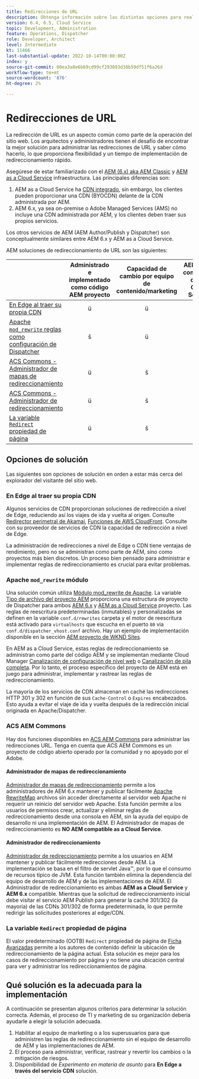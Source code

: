 ```yaml
---
title: Redirecciones de URL
description: Obtenga información sobre las distintas opciones para realizar una redirección de URL en AEM.
version: 6.4, 6.5, Cloud Service
topic: Development, Administration
feature: Operations, Dispatcher
role: Developer, Architect
level: Intermediate
kt: 11466
last-substantial-update: 2022-10-14T00:00:00Z
index: y
source-git-commit: 00ea3a8e6b69cd99cf293093d38b59df51f6a26d
workflow-type: tm+mt
source-wordcount: '876'
ht-degree: 2%

---
```



# Redirecciones de URL

La redirección de URL es un aspecto común como parte de la operación del sitio web. Los arquitectos y administradores tienen el desafío de encontrar la mejor solución para administrar las redirecciones de URL y saber cómo hacerlo, lo que proporciona flexibilidad y un tiempo de implementación de redireccionamiento rápido.

Asegúrese de estar familiarizado con el [AEM (6.x) aka AEM Classic](https://experienceleague.adobe.com/docs/experience-manager-learn/dispatcher-tutorial/chapter-2.html#the-%E2%80%9Clegacy%E2%80%9D-setup) y [AEM as a Cloud Service](https://experienceleague.adobe.com/docs/experience-manager-cloud-service/content/overview/architecture.html#runtime-architecture) infraestructura. Las principales diferencias son:

1. AEM as a Cloud Service ha [CDN integrado](https://experienceleague.adobe.com/docs/experience-manager-cloud-service/content/implementing/content-delivery/cdn.html?lang=es), sin embargo, los clientes pueden proporcionar una CDN (BYOCDN) delante de la CDN administrada por AEM.
1. AEM 6.x, ya sea on-premise o Adobe Managed Services (AMS) no incluye una CDN administrada por AEM, y los clientes deben traer sus propios servicios.

Los otros servicios de AEM (AEM Author/Publish y Dispatcher) son conceptualmente similares entre AEM 6.x y AEM as a Cloud Service.

AEM soluciones de redireccionamiento de URL son las siguientes:

|  | Administrado e implementado como código AEM proyecto | Capacidad de cambio por equipo de contenido/marketing | AEM como compatible con el Cloud Service | Donde ocurre la ejecución de redirección |
|---------------------------------------------------|:-----------------------:|:---------------------:|:---------------------:| :---------------------:|
| [En Edge al traer su propia CDN](#at-edge-via-bring-your-own-cdn) | ü | ü | š | Edge/CDN |
| [Apache `mod_rewrite` reglas como configuración de Dispatcher ](#apache-mod_rewrite-module) | š | ü | š | Dispatcher |
| [ACS Commons - Administrador de mapas de redireccionamiento](#redirect-map-manager) | ü | š | ü | Dispatcher |
| [ACS Commons - Administrador de redireccionamiento](#redirect-manager) | ü | š | š | AEM |
| [La variable `Redirect` propiedad de página](#the-redirect-page-property) | ü | š | š | AEM |


## Opciones de solución

Las siguientes son opciones de solución en orden a estar más cerca del explorador del visitante del sitio web.

### En Edge al traer su propia CDN

Algunos servicios de CDN proporcionan soluciones de redirección a nivel de Edge, reduciendo así los viajes de ida y vuelta al origen. Consulte [Redirector perimetral de Akamai](https://techdocs.akamai.com/cloudlets/docs/what-edge-redirector), [Funciones de AWS CloudFront](https://docs.aws.amazon.com/AmazonCloudFront/latest/DeveloperGuide/cloudfront-functions.html). Consulte con su proveedor de servicios de CDN la capacidad de redirección a nivel de Edge.

La administración de redirecciones a nivel de Edge o CDN tiene ventajas de rendimiento, pero no se administran como parte de AEM, sino como proyectos más bien discretos. Un proceso bien pensado para administrar e implementar reglas de redireccionamiento es crucial para evitar problemas.


### Apache `mod_rewrite` módulo

Una solución común utiliza [Módulo mod_rewrite de Apache](https://httpd.apache.org/docs/current/mod/mod_rewrite.html). La variable [Tipo de archivo del proyecto AEM](https://github.com/adobe/aem-project-archetype) proporciona una estructura de proyecto de Dispatcher para ambos [AEM 6.x](https://github.com/adobe/aem-project-archetype/tree/develop/src/main/archetype/dispatcher.ams#file-structure) y [AEM as a Cloud Service](https://github.com/adobe/aem-project-archetype/tree/develop/src/main/archetype/dispatcher.cloud#file-structure) proyecto. Las reglas de reescritura predeterminadas (inmutables) y personalizadas se definen en la variable `conf.d/rewrites` carpeta y el motor de reescritura está activado para `virtualhosts` que escucha en el puerto `80` via `conf.d/dispatcher_vhost.conf` archivo. Hay un ejemplo de implementación disponible en la sección [AEM proyecto de WKND Sites](https://github.com/adobe/aem-guides-wknd/tree/main/dispatcher/src/conf.d/rewrites).

En AEM as a Cloud Service, estas reglas de redireccionamiento se administran como parte del código AEM y se implementan mediante Cloud Manager [Canalización de configuración de nivel web](https://experienceleague.adobe.com/docs/experience-manager-cloud-service/content/implementing/using-cloud-manager/cicd-pipelines/introduction-ci-cd-pipelines.html#web-tier-config-pipelines) o [Canalización de pila completa](https://experienceleague.adobe.com/docs/experience-manager-cloud-service/content/implementing/using-cloud-manager/cicd-pipelines/introduction-ci-cd-pipelines.html#full-stack-pipeline). Por lo tanto, el proceso específico del proyecto de AEM está en juego para administrar, implementar y rastrear las reglas de redireccionamiento.

La mayoría de los servicios de CDN almacenan en caché las redirecciones HTTP 301 y 302 en función de sus `Cache-Control` o `Expires` encabezados. Esto ayuda a evitar el viaje de ida y vuelta después de la redirección inicial originada en Apache/Dispatcher.


### ACS AEM Commons

Hay dos funciones disponibles en [ACS AEM Commons](https://adobe-consulting-services.github.io/acs-aem-commons/) para administrar las redirecciones URL. Tenga en cuenta que ACS AEM Commons es un proyecto de código abierto operado por la comunidad y no apoyado por el Adobe.

#### Administrador de mapas de redireccionamiento

[Administrador de mapas de redireccionamiento](https://adobe-consulting-services.github.io/acs-aem-commons/features/redirect-map-manager/index.html) permite a los administradores de AEM 6.x mantener y publicar fácilmente [Apache RewriteMap](https://httpd.apache.org/docs/2.4/rewrite/rewritemap.html) archivos sin acceder directamente al servidor web Apache ni requerir un reinicio del servidor web Apache. Esta función permite a los usuarios de permisos crear, actualizar y eliminar reglas de redireccionamiento desde una consola en AEM, sin la ayuda del equipo de desarrollo ni una implementación de AEM. El Administrador de mapas de redireccionamiento es **NO AEM compatible as a Cloud Service**.

#### Administrador de redireccionamiento

[Administrador de redireccionamiento](https://adobe-consulting-services.github.io/acs-aem-commons/features/redirect-manager/index.html) permite a los usuarios en AEM mantener y publicar fácilmente redirecciones desde AEM. La implementación se basa en el filtro de servlet Java™, por lo que el consumo de recursos típico de JVM. Esta función también elimina la dependencia del equipo de desarrollo de AEM y de las implementaciones de AEM. El Administrador de redireccionamiento es ambas **AEM as a Cloud Service** y **AEM 6.x** compatible. Mientras que la solicitud de redireccionamiento inicial debe visitar el servicio AEM Publish para generar la caché 301/302 (la mayoría) de las CDNs 301/302 de forma predeterminada, lo que permite redirigir las solicitudes posteriores al edge/CDN.

### La variable `Redirect` propiedad de página

El valor predeterminado (OOTB) `Redirect` propiedad de página de [Ficha Avanzadas](https://experienceleague.adobe.com/docs/experience-manager-cloud-service/content/sites/authoring/fundamentals/page-properties.html#advanced) permite a los autores de contenido definir la ubicación de redireccionamiento de la página actual. Esta solución es mejor para los casos de redireccionamiento por página y no tiene una ubicación central para ver y administrar los redireccionamientos de página.

## Qué solución es la adecuada para la implementación

A continuación se presentan algunos criterios para determinar la solución correcta. Además, el proceso de TI y marketing de su organización debería ayudarle a elegir la solución adecuada.

1. Habilitar al equipo de marketing o a los superusuarios para que administren las reglas de redireccionamiento sin el equipo de desarrollo de AEM y las implementaciones de AEM.
1. El proceso para administrar, verificar, rastrear y revertir los cambios o la mitigación de riesgos.
1. Disponibilidad de _Experimento en materia de asunto_ para **En Edge a través del servicio CDN** solución.

